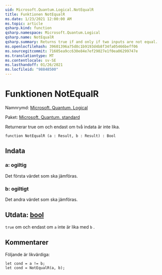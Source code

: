 ```yaml
---
uid: Microsoft.Quantum.Logical.NotEqualR
title: Funktionen NotEqualR
ms.date: 1/23/2021 12:00:00 AM
ms.topic: article
qsharp.kind: function
qsharp.namespace: Microsoft.Quantum.Logical
qsharp.name: NotEqualR
qsharp.summary: Returns true if and only if two inputs are not equal.
ms.openlocfilehash: 39601396a75d8c1b9193d4b8f34fa05466beff06
ms.sourcegitcommit: 71605ea9cc630e84e7ef29027e1f0ea06299747e
ms.translationtype: MT
ms.contentlocale: sv-SE
ms.lasthandoff: 01/26/2021
ms.locfileid: "98848500"
---
```

# <a name="notequalr-function"></a>Funktionen NotEqualR

Namnrymd: [Microsoft. Quantum. Logical](xref:Microsoft.Quantum.Logical)

Paket: [Microsoft. Quantum. standard](https://nuget.org/packages/Microsoft.Quantum.Standard)


Returnerar true om och endast om två indata är inte lika.

```qsharp
function NotEqualR (a : Result, b : Result) : Bool
```


## <a name="input"></a>Indata

### <a name="a--__invalidresult__"></a>a: __ogiltig <Result>__

Det första värdet som ska jämföras.


### <a name="b--__invalidresult__"></a>b: __ogiltigt <Result>__

Det andra värdet som ska jämföras.



## <a name="output--bool"></a>Utdata: [bool](xref:microsoft.quantum.lang-ref.bool)

`true` om och endast om `a` inte är lika med `b` .

## <a name="remarks"></a>Kommentarer

Följande är likvärdiga:

```qsharp
let cond = a != b;
let cond = NotEqualR(a, b);
```
